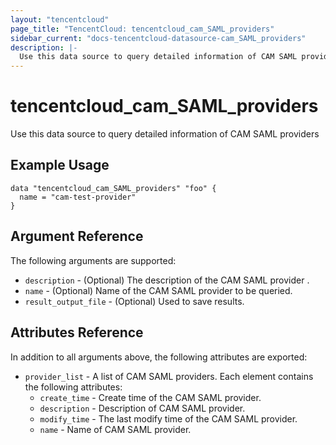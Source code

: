 ```yaml
---
layout: "tencentcloud"
page_title: "TencentCloud: tencentcloud_cam_SAML_providers"
sidebar_current: "docs-tencentcloud-datasource-cam_SAML_providers"
description: |-
  Use this data source to query detailed information of CAM SAML providers
---
```


# tencentcloud_cam_SAML_providers

Use this data source to query detailed information of CAM SAML providers

## Example Usage

```hcl
data "tencentcloud_cam_SAML_providers" "foo" {
  name = "cam-test-provider"
}
```

## Argument Reference

The following arguments are supported:

* `description` - (Optional) The description of the CAM SAML provider .
* `name` - (Optional) Name of the CAM SAML provider to be queried.
* `result_output_file` - (Optional) Used to save results.

## Attributes Reference

In addition to all arguments above, the following attributes are exported:

* `provider_list` - A list of CAM SAML providers. Each element contains the following attributes:
  * `create_time` - Create time of the CAM SAML provider.
  * `description` - Description of CAM SAML provider.
  * `modify_time` - The last modify time of the CAM SAML provider.
  * `name` - Name of CAM SAML provider.


